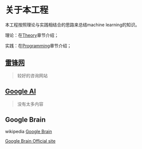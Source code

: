 # 关于本工程

本工程按照理论与实践相结合的思路来总结machine learning的知识。

理论：在[Theory](./Theory/index.md)章节介绍；

实践：在[Programming]()章节介绍；



## [雷锋网](https://www.leiphone.com/)

> 较好的咨询网站



## [Google AI](https://ai.google/)

> 没有太多内容



## Google Brain

wikipedia [Google Brain](http://en.wikipedia.org/wiki/Google_Brain)

[Google Brain Official site](https://ai.google/brain-team/)